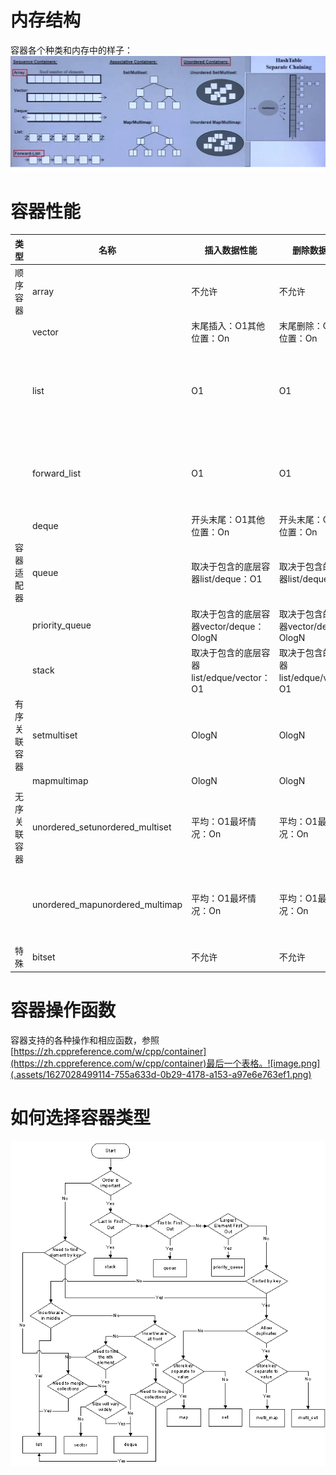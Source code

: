 
# 内存结构
容器各个种类和内存中的样子：![snipaste_20181122_215525.png](.assets/1577634426562-f6557d62-ef39-4593-a07f-eacd3f56b1d2.png)

# 容器性能
| **类型** | **名称** | **插入数据性能** | **删除数据性能** | **查找性能** |
| --- | --- | --- | --- | --- |
| 顺序容器 | array | 不允许 | 不允许 | O1 |
|  | vector | 末尾插入：O1其他位置：On | 末尾删除：O1其他位置：On | O1 |
|  | list | O1 | O1 | 开头和末尾：O1其他位置：On |
|  | forward_list | O1 | O1 | 开头：O1其他位置：On |
|  | deque | 开头末尾：O1其他位置：On | 开头末尾：O1其他位置：On | O1 |
| 容器适配器 | queue | 取决于包含的底层容器list/deque：O1 | 取决于包含的底层容器list/deque：O1 | 不允许 |
|  | priority_queue | 取决于包含的底层容器vector/deque：OlogN | 取决于包含的底层容器vector/deque：OlogN | 不允许 |
|  | stack | 取决于包含的底层容器list/edque/vector：O1 | 取决于包含的底层容器list/edque/vector：O1 | 不允许 |
| 有序关联容器 | setmultiset | OlogN | OlogN | OlogN |
|  | mapmultimap | OlogN | OlogN | OlogN |
| 无序关联容器 | unordered_setunordered_multiset | 平均：O1最坏情况：On | 平均：O1最坏情况：On | 平均：O1最坏情况：On |
|  | unordered_mapunordered_multimap | 平均：O1最坏情况：On | 平均：O1最坏情况：On | 平均：O1最坏情况：On |
| 特殊 | bitset | 不允许 | 不允许 | O1 |


# 容器操作函数
容器支持的各种操作和相应函数，参照[https://zh.cppreference.com/w/cpp/container](https://zh.cppreference.com/w/cpp/container)最后一个表格。![image.png](.assets/1627028499114-755a633d-0b29-4178-a153-a97e6e763ef1.png)

# 如何选择容器类型
![containerchoice.20210603.png](.assets/1627027978865-00066bb3-b559-4457-88c3-034fe43ddb9a.png)
